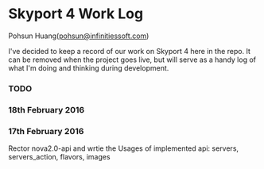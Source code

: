 # Skyport 4 Work Log

Pohsun Huang(pohsun@infinitiessoft.com)

I've decided to keep a record of our work on Skyport 4 here in the repo. It can be removed when the project goes live, but will serve as a handy log of what I'm doing and thinking during development.

### TODO


### 18th February 2016

### 17th February 2016

Rector nova2.0-api and wrtie the Usages of implemented api:
servers, servers_action, flavors, images
